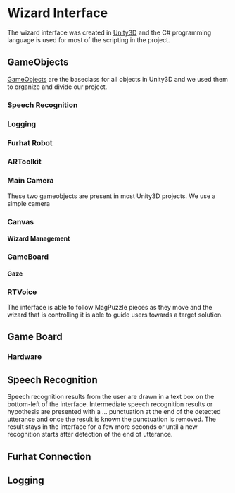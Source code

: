 # Wizard Interface
The wizard interface was created in [Unity3D](https://unity3d.com/) and the C# programming language is used for most of the scripting in the project.

## GameObjects
[GameObjects](https://docs.unity3d.com/ScriptReference/GameObject.html) are the baseclass for all objects in Unity3D and we used them to organize and divide our project.

### Speech Recognition
### Logging
### Furhat Robot
### ARToolkit
### Main Camera
These two gameobjects are present in most Unity3D projects. We use a simple camera 

### Canvas
#### Wizard Management
### GameBoard
#### Gaze

### RTVoice

The interface is able to follow MagPuzzle pieces as they move and the wizard that is controlling it is able to guide users towards a target solution.

## Game Board

### Hardware

## Speech Recognition
Speech recognition results from the user are drawn in a text box on the bottom-left of the interface. Intermediate speech recognition results or hypothesis are presented with a … punctuation at the end of the detected utterance and once the result is known the punctuation is removed. The result stays in the interface for a few more seconds or until a new recognition starts after detection of the end of utterance.

## Furhat Connection

## Logging